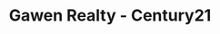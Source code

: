 ---
title: "Gawen Realty - Century21"
url: /arlington/gawen-realty-century21/
shop: estate agent
---